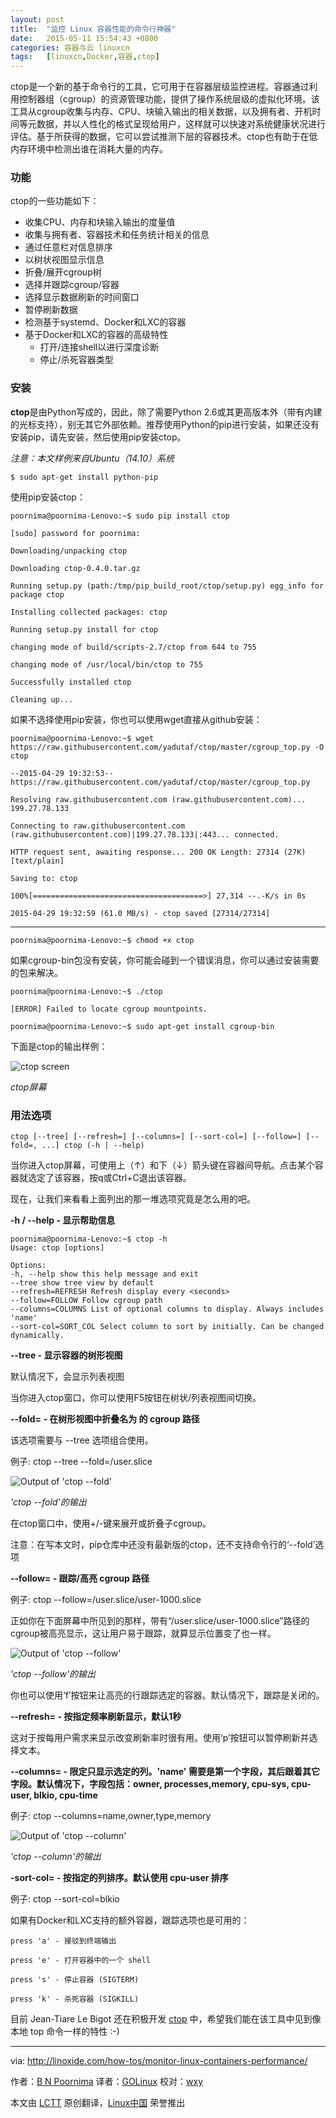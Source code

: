 ```yaml
---
layout: post
title:	"监控 Linux 容器性能的命令行神器"
date:	2015-05-11 15:54:43 +0800 
categories:	容器与云 linuxcn 
tags:	[linuxcn,Docker,容器,ctop]
---
```



ctop是一个新的基于命令行的工具，它可用于在容器层级监控进程。容器通过利用控制器组（cgroup）的资源管理功能，提供了操作系统层级的虚拟化环境。该工具从cgroup收集与内存、CPU、块输入输出的相关数据，以及拥有者、开机时间等元数据，并以人性化的格式呈现给用户，这样就可以快速对系统健康状况进行评估。基于所获得的数据，它可以尝试推测下层的容器技术。ctop也有助于在低内存环境中检测出谁在消耗大量的内存。


### 功能


ctop的一些功能如下：


* 收集CPU、内存和块输入输出的度量值
* 收集与拥有者、容器技术和任务统计相关的信息
* 通过任意栏对信息排序
* 以树状视图显示信息
* 折叠/展开cgroup树
* 选择并跟踪cgroup/容器
* 选择显示数据刷新的时间窗口
* 暂停刷新数据
* 检测基于systemd、Docker和LXC的容器
* 基于Docker和LXC的容器的高级特性
	+ 打开/连接shell以进行深度诊断
	+ 停止/杀死容器类型


### 安装


**ctop**是由Python写成的，因此，除了需要Python 2.6或其更高版本外（带有内建的光标支持），别无其它外部依赖。推荐使用Python的pip进行安装，如果还没有安装pip，请先安装，然后使用pip安装ctop。


*注意：本文样例来自Ubuntu（14.10）系统*



```
$ sudo apt-get install python-pip

```

使用pip安装ctop：



```
poornima@poornima-Lenovo:~$ sudo pip install ctop

[sudo] password for poornima:

Downloading/unpacking ctop

Downloading ctop-0.4.0.tar.gz

Running setup.py (path:/tmp/pip_build_root/ctop/setup.py) egg_info for package ctop

Installing collected packages: ctop

Running setup.py install for ctop

changing mode of build/scripts-2.7/ctop from 644 to 755

changing mode of /usr/local/bin/ctop to 755

Successfully installed ctop

Cleaning up...

```

如果不选择使用pip安装，你也可以使用wget直接从github安装：



```
poornima@poornima-Lenovo:~$ wget https://raw.githubusercontent.com/yadutaf/ctop/master/cgroup_top.py -O ctop

--2015-04-29 19:32:53-- https://raw.githubusercontent.com/yadutaf/ctop/master/cgroup_top.py

Resolving raw.githubusercontent.com (raw.githubusercontent.com)... 199.27.78.133

Connecting to raw.githubusercontent.com (raw.githubusercontent.com)|199.27.78.133|:443... connected.

HTTP request sent, awaiting response... 200 OK Length: 27314 (27K) [text/plain]

Saving to: ctop

100%[======================================>] 27,314 --.-K/s in 0s

2015-04-29 19:32:59 (61.0 MB/s) - ctop saved [27314/27314]

```



---



```
poornima@poornima-Lenovo:~$ chmod +x ctop

```

如果cgroup-bin包没有安装，你可能会碰到一个错误消息，你可以通过安装需要的包来解决。



```
poornima@poornima-Lenovo:~$ ./ctop

[ERROR] Failed to locate cgroup mountpoints.

poornima@poornima-Lenovo:~$ sudo apt-get install cgroup-bin

```

下面是ctop的输出样例：


![ctop screen](/Asserts/Images/album/201505/11/155445sj0ir9xdtx3cwfr9.png)


*ctop屏幕*


### 用法选项



```
ctop [--tree] [--refresh=] [--columns=] [--sort-col=] [--follow=] [--fold=, ...] ctop (-h | --help)

```

当你进入ctop屏幕，可使用上（↑）和下（↓）箭头键在容器间导航。点击某个容器就选定了该容器，按q或Ctrl+C退出该容器。


现在，让我们来看看上面列出的那一堆选项究竟是怎么用的吧。


**-h / --help - 显示帮助信息**



```
poornima@poornima-Lenovo:~$ ctop -h
Usage: ctop [options]

Options:
-h, --help show this help message and exit
--tree show tree view by default
--refresh=REFRESH Refresh display every <seconds>
--follow=FOLLOW Follow cgroup path
--columns=COLUMNS List of optional columns to display. Always includes
'name'
--sort-col=SORT_COL Select column to sort by initially. Can be changed
dynamically.

```

**--tree - 显示容器的树形视图**


默认情况下，会显示列表视图


当你进入ctop窗口，你可以使用F5按钮在树状/列表视图间切换。


**--fold= - 在树形视图中折叠名为 <name> 的 cgroup 路径**


该选项需要与 --tree 选项组合使用。


例子: ctop --tree --fold=/user.slice


![Output of 'ctop --fold'](/Asserts/Images/album/201505/11/155445wibankkerjy2iee2.png)


*'ctop --fold'的输出*


在ctop窗口中，使用+/-键来展开或折叠子cgroup。


注意：在写本文时，pip仓库中还没有最新版的ctop，还不支持命令行的‘--fold’选项


**--follow= - 跟踪/高亮 cgroup 路径**


例子: ctop --follow=/user.slice/user-1000.slice


正如你在下面屏幕中所见到的那样，带有“/user.slice/user-1000.slice”路径的cgroup被高亮显示，这让用户易于跟踪，就算显示位置变了也一样。


![Output of 'ctop --follow'](/Asserts/Images/album/201505/11/155446sldaxvluru2xbzwl.png)


*'ctop --follow'的输出*


你也可以使用‘f’按钮来让高亮的行跟踪选定的容器。默认情况下，跟踪是关闭的。


**--refresh= - 按指定频率刷新显示，默认1秒**


这对于按每用户需求来显示改变刷新率时很有用。使用‘p’按钮可以暂停刷新并选择文本。


**--columns= - 限定只显示选定的列。'name' 需要是第一个字段，其后跟着其它字段。默认情况下，字段包括：owner, processes,memory, cpu-sys, cpu-user, blkio, cpu-time**


例子: ctop --columns=name,owner,type,memory


![Output of 'ctop --column'](/Asserts/Images/album/201505/11/155447eljdiaz27t0jt7az.png)


*'ctop --column'的输出*


**-sort-col= - 按指定的列排序。默认使用 cpu-user 排序**


例子: ctop --sort-col=blkio


如果有Docker和LXC支持的额外容器，跟踪选项也是可用的：



```
press 'a' - 接驳到终端输出

press 'e' - 打开容器中的一个 shell

press 's' - 停止容器 (SIGTERM)

press 'k' - 杀死容器 (SIGKILL)

```

目前 Jean-Tiare Le Bigot 还在积极开发 [ctop](https://github.com/yadutaf/ctop) 中，希望我们能在该工具中见到像本地 top 命令一样的特性 :-)




---


via: <http://linoxide.com/how-tos/monitor-linux-containers-performance/>


作者：[B N Poornima](http://linoxide.com/author/bnpoornima/) 译者：[GOLinux](https://github.com/GOLinux) 校对：[wxy](https://github.com/wxy)


本文由 [LCTT](https://github.com/LCTT/TranslateProject) 原创翻译，[Linux中国](https://linux.cn/) 荣誉推出
